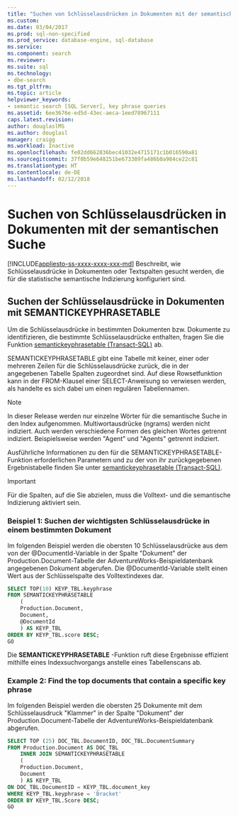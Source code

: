 ```yaml
---
title: "Suchen von Schlüsselausdrücken in Dokumenten mit der semantischen Suche | Microsoft-Dokumentation"
ms.custom: 
ms.date: 03/04/2017
ms.prod: sql-non-specified
ms.prod_service: database-engine, sql-database
ms.service: 
ms.component: search
ms.reviewer: 
ms.suite: sql
ms.technology:
- dbe-search
ms.tgt_pltfrm: 
ms.topic: article
helpviewer_keywords:
- semantic search [SQL Server], key phrase queries
ms.assetid: 6ee3676e-ed5d-43ec-aeca-1eed78967111
caps.latest.revision: 
author: douglaslMS
ms.author: douglasl
manager: craigg
ms.workload: Inactive
ms.openlocfilehash: fe02dd662836bec41032e4715171c1b016590a81
ms.sourcegitcommit: 37f0b59e648251be673389fa486b0a984ce22c81
ms.translationtype: HT
ms.contentlocale: de-DE
ms.lasthandoff: 02/12/2018
---
```

# <a name="find-key-phrases-in-documents-with-semantic-search"></a>Suchen von Schlüsselausdrücken in Dokumenten mit der semantischen Suche
[!INCLUDE[appliesto-ss-xxxx-xxxx-xxx-md](../../includes/appliesto-ss-xxxx-xxxx-xxx-md.md)]
Beschreibt, wie Schlüsselausdrücke in Dokumenten oder Textspalten gesucht werden, die für die statistische semantische Indizierung konfiguriert sind.  

##  <a name="howtofind"></a> Suchen der Schlüsselausdrücke in Dokumenten mit SEMANTICKEYPHRASETABLE  
 Um die Schlüsselausdrücke in bestimmten Dokumenten bzw. Dokumente zu identifizieren, die bestimmte Schlüsselausdrücke enthalten, fragen Sie die Funktion [semantickeyphrasetable &#40;Transact-SQL&#41;](../../relational-databases/system-functions/semantickeyphrasetable-transact-sql.md) ab.  
  
 SEMANTICKEYPHRASETABLE gibt eine Tabelle mit keiner, einer oder mehreren Zeilen für die Schlüsselausdrücke zurück, die in der angegebenen Tabelle Spalten zugeordnet sind. Auf diese Rowsetfunktion kann in der FROM-Klausel einer SELECT-Anweisung so verwiesen werden, als handelte es sich dabei um einen regulären Tabellennamen.  
  
> [!NOTE]  
>  In dieser Release werden nur einzelne Wörter für die semantische Suche in den Index aufgenommen. Multiwortausdrücke (ngrams) werden nicht indiziert. Auch werden verschiedene Formen des gleichen Wortes getrennt indiziert. Beispielsweise werden "Agent" und "Agents" getrennt indiziert.  
  
 Ausführliche Informationen zu den für die SEMANTICKEYPHRASETABLE-Funktion erforderlichen Parametern und zu der von ihr zurückgegebenen Ergebnistabelle finden Sie unter [semantickeyphrasetable &#40;Transact-SQL&#41;](../../relational-databases/system-functions/semantickeyphrasetable-transact-sql.md).  
  
> [!IMPORTANT]  
>  Für die Spalten, auf die Sie abzielen, muss die Volltext- und die semantische Indizierung aktiviert sein.  
  
###  <a name="HowToTopPhrases"></a> Beispiel 1: Suchen der wichtigsten Schlüsselausdrücke in einem bestimmten Dokument  
 Im folgenden Beispiel werden die obersten 10 Schlüsselausdrücke aus dem von der @DocumentId-Variable in der Spalte "Dokument" der Production.Document-Tabelle der AdventureWorks-Beispieldatenbank angegebenen Dokument abgerufen. Die @DocumentId-Variable stellt einen Wert aus der Schlüsselspalte des Volltextindexes dar.  
  
```sql  
SELECT TOP(10) KEYP_TBL.keyphrase  
FROM SEMANTICKEYPHRASETABLE  
    (  
    Production.Document,  
    Document,  
    @DocumentId  
    ) AS KEYP_TBL  
ORDER BY KEYP_TBL.score DESC;  
GO  
```  
  
 Die **SEMANTICKEYPHRASETABLE** -Funktion ruft diese Ergebnisse effizient mithilfe eines Indexsuchvorgangs anstelle eines Tabellenscans ab.  
  
###  <a name="HowToTopDocuments"></a> Example 2: Find the top documents that contain a specific key phrase  
 Im folgenden Beispiel werden die obersten 25 Dokumente mit dem Schlüsselausdruck "Klammer" in der Spalte "Dokument" der Production.Document-Tabelle der AdventureWorks-Beispieldatenbank abgerufen.  
  
```sql  
SELECT TOP (25) DOC_TBL.DocumentID, DOC_TBL.DocumentSummary  
FROM Production.Document AS DOC_TBL  
    INNER JOIN SEMANTICKEYPHRASETABLE  
    (  
    Production.Document,  
    Document  
    ) AS KEYP_TBL  
ON DOC_TBL.DocumentID = KEYP_TBL.document_key  
WHERE KEYP_TBL.keyphrase = 'Bracket'  
ORDER BY KEYP_TBL.Score DESC;  
GO  
```  
  
  
